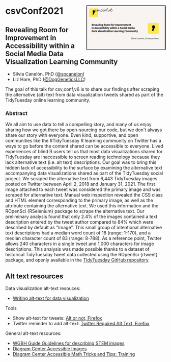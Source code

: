 # csvConf2021 <a href='https://github.com/spcanelon/csvConf2021'><img src='coverImage.png' align="right" height="138.5" alt='Promotional image created by CSVConf featuring the title of the presentation "Revealing Room for Improvement in Accessibility within a Social Media Data Visualization Learning Community." It also shows the conference name (csv,conf,v6) in the top right next along with the comma CSV Conf logo, and presenter names on the bottom right'/></a>

<!-- badges: start -->
<!-- badges: end -->

## Revealing Room for Improvement in Accessibility within a Social Media Data Visualization Learning Community

- Silvia Canelón, PhD ([\@spcanelon](https://www.twitter.com/@spcanelon))
- Liz Hare, PhD ([\@DogGeneticsLLC](https://www.twitter.com/@DogGeneticsLLC))

The goal of this talk for csv,conf,v6 is to share our findings after scraping the alternative (alt) text from data visualization tweets shared as part of the TidyTuesday online learning community.

### Abstract

We all aim to use data to tell a compelling story, and many of us enjoy sharing how we got there by open-sourcing our code, but we don't always share our story with everyone. Even kind, supportive, and open communities like the #TidyTuesday R learning community on Twitter has a ways to go before the content shared can be accessible to everyone. Lived experiences of blind R users tell us that most data visualizations shared for TidyTuesday are inaccessible to screen reading technology because they lack alternative text (i.e. alt text) descriptions. Our goal was to bring this hidden lack of accessibility to the surface by examining the alternative text accompanying data visualizations shared as part of the TidyTuesday social project. We scraped the alternative text from 6,443 TidyTuesday images posted on Twitter between April 2, 2018 and January 31, 2021. The first image attached to each tweet was considered the primary image and was scraped for alternative text. Manual web inspection revealed the CSS class and HTML element corresponding to the primary image, as well as the attribute containing the alternative text. We used this information and the ROpenSci {RSelenium} package to scrape the alternative text. Our preliminary analysis found that only 2.4% of the images contained a text description entered by the tweet author compared to 84% which were described by default as "Image". This small group of intentional alternative text descriptions had a median word count of 18 (range: 1-170), and a median character count of 83 (range: 8-788). As a reference point, Twitter allows 240 characters in a single tweet and 1,000 characters for image descriptions. This analysis was made possible thanks to a dataset of historical TidyTuesday tweet data collected using the ROpenSci {rtweet} package, and openly available in the [TidyTuesday GitHub repository](https://github.com/rfordatascience/tidytuesday).

## Alt text resources

Data visualization alt-text resouces:

*	[Writing alt-text for data visualization](https://medium.com/nightingale/writing-alt-text-for-data-visualization-2a218ef43f81)

Tools

* Show alt-text for tweets: [Alt or not, Firefox](https://addons.mozilla.org/en-US/firefox/addon/alt-or-not/)
* Twitter reminder to add alt-text: [Twitter Required Alt Text, Firefox](https://addons.mozilla.org/en-GB/firefox/addon/twitter-required-alt-text/)

General alt-text resources:
* [WGBH Guide Guidelines for describing STEM images](https://www.wgbh.org/foundation/ncam/guidelines/guidelines-for-describing-stem-images)
*	[Diagram Center Accessible Images](http://diagramcenter.org/making-images-accessible.html)
*	[Diagram Center Accessible Math Tricks and Tips: Training](http://diagramcenter.org/accessible-math-tools-tips-and-training.html#training)

